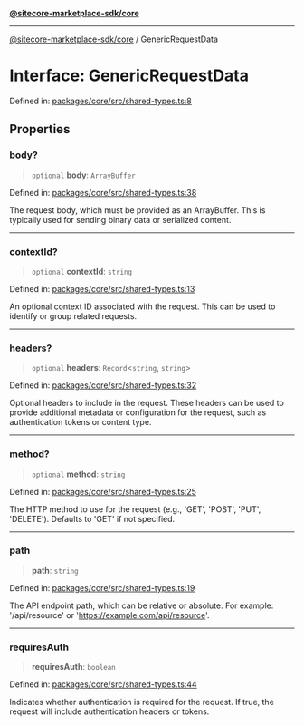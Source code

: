 [**@sitecore-marketplace-sdk/core**](../README.md)

***

[@sitecore-marketplace-sdk/core](../README.md) / GenericRequestData

# Interface: GenericRequestData

Defined in: [packages/core/src/shared-types.ts:8](https://github.com/Sitecore/sitecore-marketplace-sdk/blob/688f537c0b6c422cf8b1a4f05e879f688e51e92b/packages/core/src/shared-types.ts#L8)

## Properties

### body?

> `optional` **body**: `ArrayBuffer`

Defined in: [packages/core/src/shared-types.ts:38](https://github.com/Sitecore/sitecore-marketplace-sdk/blob/688f537c0b6c422cf8b1a4f05e879f688e51e92b/packages/core/src/shared-types.ts#L38)

The request body, which must be provided as an ArrayBuffer.
This is typically used for sending binary data or serialized content.

***

### contextId?

> `optional` **contextId**: `string`

Defined in: [packages/core/src/shared-types.ts:13](https://github.com/Sitecore/sitecore-marketplace-sdk/blob/688f537c0b6c422cf8b1a4f05e879f688e51e92b/packages/core/src/shared-types.ts#L13)

An optional context ID associated with the request.
This can be used to identify or group related requests.

***

### headers?

> `optional` **headers**: `Record`\<`string`, `string`\>

Defined in: [packages/core/src/shared-types.ts:32](https://github.com/Sitecore/sitecore-marketplace-sdk/blob/688f537c0b6c422cf8b1a4f05e879f688e51e92b/packages/core/src/shared-types.ts#L32)

Optional headers to include in the request.
These headers can be used to provide additional metadata or configuration
for the request, such as authentication tokens or content type.

***

### method?

> `optional` **method**: `string`

Defined in: [packages/core/src/shared-types.ts:25](https://github.com/Sitecore/sitecore-marketplace-sdk/blob/688f537c0b6c422cf8b1a4f05e879f688e51e92b/packages/core/src/shared-types.ts#L25)

The HTTP method to use for the request (e.g., 'GET', 'POST', 'PUT', 'DELETE').
Defaults to 'GET' if not specified.

***

### path

> **path**: `string`

Defined in: [packages/core/src/shared-types.ts:19](https://github.com/Sitecore/sitecore-marketplace-sdk/blob/688f537c0b6c422cf8b1a4f05e879f688e51e92b/packages/core/src/shared-types.ts#L19)

The API endpoint path, which can be relative or absolute.
For example: '/api/resource' or 'https://example.com/api/resource'.

***

### requiresAuth

> **requiresAuth**: `boolean`

Defined in: [packages/core/src/shared-types.ts:44](https://github.com/Sitecore/sitecore-marketplace-sdk/blob/688f537c0b6c422cf8b1a4f05e879f688e51e92b/packages/core/src/shared-types.ts#L44)

Indicates whether authentication is required for the request.
If true, the request will include authentication headers or tokens.
